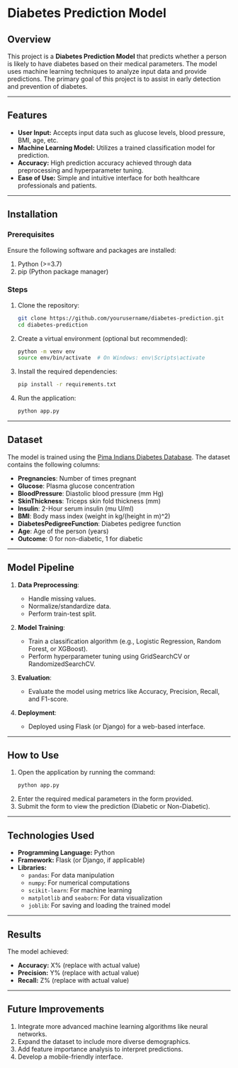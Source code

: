 # Diabetes Prediction Model

## Overview
This project is a **Diabetes Prediction Model** that predicts whether a person is likely to have diabetes based on their medical parameters. The model uses machine learning techniques to analyze input data and provide predictions. The primary goal of this project is to assist in early detection and prevention of diabetes.

---

## Features
- **User Input:** Accepts input data such as glucose levels, blood pressure, BMI, age, etc.
- **Machine Learning Model:** Utilizes a trained classification model for prediction.
- **Accuracy:** High prediction accuracy achieved through data preprocessing and hyperparameter tuning.
- **Ease of Use:** Simple and intuitive interface for both healthcare professionals and patients.

---

## Installation

### Prerequisites
Ensure the following software and packages are installed:
1. Python (>=3.7)
2. pip (Python package manager)

### Steps
1. Clone the repository:
   ```bash
   git clone https://github.com/yourusername/diabetes-prediction.git
   cd diabetes-prediction
   ```
2. Create a virtual environment (optional but recommended):
   ```bash
   python -m venv env
   source env/bin/activate  # On Windows: env\Scripts\activate
   ```
3. Install the required dependencies:
   ```bash
   pip install -r requirements.txt
   ```
4. Run the application:
   ```bash
   python app.py
   ```

---

## Dataset
The model is trained using the [Pima Indians Diabetes Database](https://www.kaggle.com/datasets/uciml/pima-indians-diabetes-database). The dataset contains the following columns:
- **Pregnancies**: Number of times pregnant
- **Glucose**: Plasma glucose concentration
- **BloodPressure**: Diastolic blood pressure (mm Hg)
- **SkinThickness**: Triceps skin fold thickness (mm)
- **Insulin**: 2-Hour serum insulin (mu U/ml)
- **BMI**: Body mass index (weight in kg/(height in m)^2)
- **DiabetesPedigreeFunction**: Diabetes pedigree function
- **Age**: Age of the person (years)
- **Outcome**: 0 for non-diabetic, 1 for diabetic

---

## Model Pipeline
1. **Data Preprocessing**:
   - Handle missing values.
   - Normalize/standardize data.
   - Perform train-test split.

2. **Model Training**:
   - Train a classification algorithm (e.g., Logistic Regression, Random Forest, or XGBoost).
   - Perform hyperparameter tuning using GridSearchCV or RandomizedSearchCV.

3. **Evaluation**:
   - Evaluate the model using metrics like Accuracy, Precision, Recall, and F1-score.

4. **Deployment**:
   - Deployed using Flask (or Django) for a web-based interface.

---

## How to Use
1. Open the application by running the command:
   ```bash
   python app.py
   ```
2. Enter the required medical parameters in the form provided.
3. Submit the form to view the prediction (Diabetic or Non-Diabetic).

---

## Technologies Used
- **Programming Language:** Python
- **Framework:** Flask (or Django, if applicable)
- **Libraries:**
  - `pandas`: For data manipulation
  - `numpy`: For numerical computations
  - `scikit-learn`: For machine learning
  - `matplotlib` and `seaborn`: For data visualization
  - `joblib`: For saving and loading the trained model

---

## Results
The model achieved:
- **Accuracy:** X% (replace with actual value)
- **Precision:** Y% (replace with actual value)
- **Recall:** Z% (replace with actual value)

---

## Future Improvements
1. Integrate more advanced machine learning algorithms like neural networks.
2. Expand the dataset to include more diverse demographics.
3. Add feature importance analysis to interpret predictions.
4. Develop a mobile-friendly interface.

